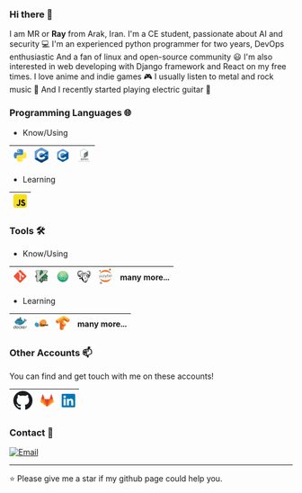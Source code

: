 ### Hi there 👋

I am MR or **Ray** from Arak, Iran. I'm a CE student, passionate about AI and security 💻 I'm an experienced python programmer for two years, DevOps enthusiastic And a fan of linux and open-source community 😃 I'm also interested in web developing with Django framework and React on my free times. I love anime and indie games 🎮 I usually listen to metal and rock music 🤘 And I recently started playing electric guitar 🎸

### Programming Languages 🌐

- Know/Using

| [<img src="images/python.png" alt="python logo" width="24">](https://www.python.org/)  | [<img src="images/cpp.png" alt="cpp logo" width="24">](https://isocpp.org/)  | [<img src="images/C.png" alt="c logo" width="24">](http://www.open-std.org/jtc1/sc22/wg14/) | [<img src="images/bash.png" alt="bash logo" width="24">](https://www.gnu.org/software/bash/)  |
|---|---|---|---|

- Learning

| [<img src="images/js.png" alt="js logo" width="24">](https://developer.mozilla.org/en-US/docs/Web/JavaScript)  |
|---|

### Tools 🛠️

- Know/Using

| [<img src="images/git.png" alt="git logo" width="24">](https://git-scm.com/) | [<img src="images/vim.png" alt="vim logo" width="24">](https://www.vim.org/) | [<img src="images/atom.png" alt="atom logo" width="24">](https://atom.io/) | [<img src="images/gnu.png" alt="gnu logo" width="24">](https://www.gnu.org/)  |  [<img src="images/jupyter.png" alt="jupyter logo" width="24">](https://jupyter.org/) | many more...
|---|---|---|---|---|---|

- Learning

| [<img src="images/docker.png" alt="docker logo" width="24">](https://www.docker.com/) |[<img src="images/scikit.png" alt="scikit logo" width="24">](https://scikit-learn.org/) | [<img src="images/tensor.png" alt="tensor logo" width="24">](https://www.tensorflow.org/) | many more...
|---|---|---|---|

### Other Accounts 📫

You can find and get touch with me on these accounts!

| [<img src="images/github.png" alt="github logo" width="34">](https://github.com/1MahdiR) | [<img src="images/gitlab.png" alt="gitlab logo" width="24">](https://gitlab.com/__mr__) | [<img src="images/linkedin.png" alt="linkedin logo" width="24">](https://www.linkedin.com/in/amir-mahdi-rasouli-39566a143/) |
|---|---|---|

### Contact 📨

[![Email](https://travis-ci.org/gmailgem/gmail.svg)](mailto:a.m.rasouli.n@gmail.com)

---
⭐️ Please give me a star if my github page could help you.

